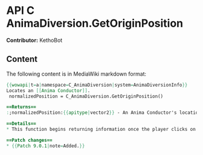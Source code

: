# API C AnimaDiversion.GetOriginPosition

**Contributor:** KethoBot

## Content

The following content is in MediaWiki markdown format:

```mediawiki
{{wowapi|t=a|namespace=C_AnimaDiversion|system=AnimaDiversionInfo}}
Locates an [[Anima Conductor]].
 normalizedPosition = C_AnimaDiversion.GetOriginPosition()

==Returns==
:;normalizedPosition:{{apitype|vector2}} - An Anima Conductor's location on the continent map only while interacting with it; otherwise nil.

==Details==
* This function begins returning information once the player clicks on an Anima Conductor, but stops once the player is no longer in range to interact with it further.

==Patch changes==
* {{Patch 9.0.1|note=Added.}}
```